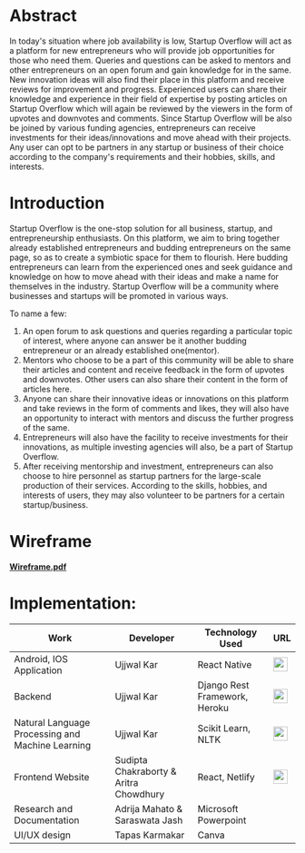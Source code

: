 # Abstract

In today's situation where job availability is low, Startup Overflow will act as a platform for new entrepreneurs who will provide job opportunities for those who need them. Queries and questions can be asked to mentors and other entrepreneurs on an open forum and gain knowledge for in the same. New innovation ideas will also find their place in this platform and receive reviews for improvement and progress. Experienced users can share their knowledge and experience in their field of expertise by posting articles on Startup Overflow which will again be reviewed by the viewers in the form of upvotes and downvotes and comments. Since Startup Overflow will be also be joined by various funding agencies, entrepreneurs can receive investments for their ideas/innovations and move ahead with their projects. Any user can opt to be partners in any startup or business of their choice according to the company's requirements and their hobbies, skills, and interests.
 

# Introduction
 
Startup Overflow is the one-stop solution for all business, startup, and entrepreneurship enthusiasts. On this platform, we aim to bring together already established entrepreneurs and budding entrepreneurs on the same page, so as to create a symbiotic space for them to flourish. Here budding entrepreneurs can learn from the experienced ones and seek guidance and knowledge on how to move ahead with their ideas and make a name for themselves in the industry. Startup Overflow will be a community where businesses and startups will be promoted in various ways. 

To name a few:

1. An open forum to ask questions and queries regarding a particular topic of interest, where anyone can answer be it another budding entrepreneur or an already established one(mentor). 
2. Mentors who choose to be a part of this community will be able to share their articles and content and receive feedback in the form of upvotes and downvotes. Other users can also share their content in the form of articles here. 
3. Anyone can share their innovative ideas or innovations on this platform and take reviews in the form of comments and likes, they will also have an opportunity to interact with mentors and discuss the further progress of the same. 
4. Entrepreneurs will also have the facility to receive investments for their innovations, as multiple investing agencies will also, be a part of Startup Overflow. 
5. After receiving mentorship and investment, entrepreneurs can also choose to hire personnel as startup partners for the large-scale production of their services. According to the skills, hobbies, and interests of users, they may also volunteer to be partners for a certain startup/business.


# Wireframe

<a href="https://drive.google.com/file/d/1HQlQI8rZtP2bYngcj6a2NYO57ZkrexjX/view?usp=sharing"><b> Wireframe.pdf </b></a>

# Implementation:

| Work | Developer | Technology Used | URL |
|------|-----------|-----|--| 
| Android, IOS Application | Ujjwal Kar | React Native | <a href="https://github.com/Startup-Overflow/android-ios-application"><img src="https://user-images.githubusercontent.com/55041104/196239892-a908f27d-c8e4-41c3-81de-efcd916ba353.png" width="25px"></a> |
| Backend | Ujjwal Kar | Django Rest Framework, Heroku | <a href="https://github.com/Startup-Overflow/Backend"><img src="https://user-images.githubusercontent.com/55041104/196239892-a908f27d-c8e4-41c3-81de-efcd916ba353.png" width="25px"></a> |
| Natural Language Processing and Machine Learning | Ujjwal Kar | Scikit Learn, NLTK | <a href="https://github.com/ujjwalkar0/News-Article-Sorting"><img src="https://user-images.githubusercontent.com/55041104/196239892-a908f27d-c8e4-41c3-81de-efcd916ba353.png" width="25px"></a> |
| Frontend Website | Sudipta Chakraborty & Aritra Chowdhury | React, Netlify | <a href="https://github.com/Startup-Overflow/Startup-Overflow-Web"><img src="https://user-images.githubusercontent.com/55041104/196239892-a908f27d-c8e4-41c3-81de-efcd916ba353.png" width="25px"></a> |
| Research and Documentation | Adrija Mahato & Saraswata Jash | Microsoft Powerpoint | |
| UI/UX design | Tapas Karmakar | Canva | |
